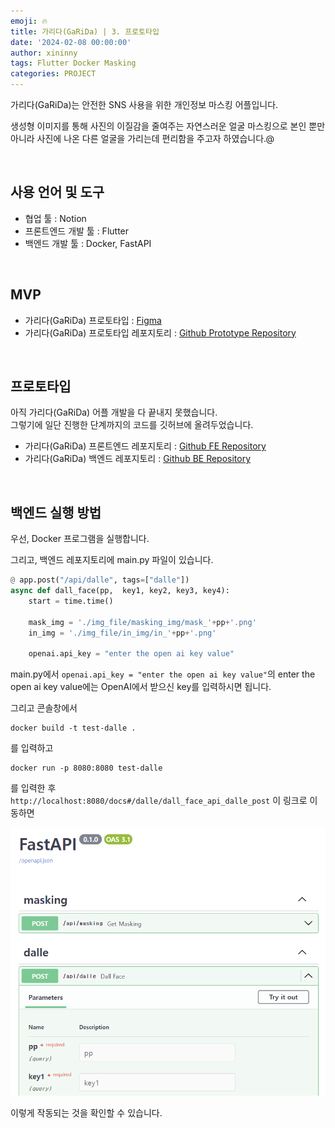 ```yaml
---
emoji: 🔥
title: 가리다(GaRiDa) | 3. 프로토타입
date: '2024-02-08 00:00:00'
author: xininny
tags: Flutter Docker Masking
categories: PROJECT
---
```


가리다(GaRiDa)는 안전한 SNS 사용을 위한 개인정보 마스킹 어플입니다.

생성형 이미지를 통해 사진의 이질감을 줄여주는 자연스러운 얼굴 마스킹으로 본인 뿐만 아니라 사진에 나온 다른 얼굴을 가리는데 편리함을 주고자 하였습니다.@

<br/>

## 사용 언어 및 도구

- 협업 툴 : Notion
- 프론트엔드 개발 툴 : Flutter
- 백엔드 개발 툴 : Docker, FastAPI

<br>

## MVP

- 가리다(GaRiDa) 프로토타입 : <a href="https://www.figma.com/proto/yW2vZww4Cu4iIp7IGsyRwy/%EA%B0%80%EB%A6%AC%EB%8B%A4(GaRiDa)-%ED%94%84%EB%A1%9C%ED%86%A0%ED%83%80%EC%9E%85?page-id=0%3A1&type=design&node-id=1-2779&viewport=526%2C365%2C0.09&t=n4hVTIITBt31pVWq-1&scaling=min-zoom&starting-point-node-id=1%3A2779&mode=design" target="_blank"> Figma </a>
- 가리다(GaRiDa) 프로토타입 레포지토리 : <a href="https://github.com/i4-AI-for-Security/GaRiDa-prototype" target="_blank"> Github Prototype Repository </a>

<br>

## 프로토타입

아직 가리다(GaRiDa) 어플 개발을 다 끝내지 못했습니다.  
그렇기에 일단 진행한 단계까지의 코드를 깃허브에 올려두었습니다.

- 가리다(GaRiDa) 프론트엔드 레포지토리 : <a href="https://github.com/i4-AI-for-Security/GaRiDa-frontend" target="_blank"> Github FE Repository </a>
- 가리다(GaRiDa) 백엔드 레포지토리 : <a href="https://github.com/i4-AI-for-Security/GaRiDa-backend" target="_blank"> Github BE Repository </a>

<br>

## 백엔드 실행 방법

우선, Docker 프로그램을 실행합니다.

그리고, 백엔드 레포지토리에 main.py 파일이 있습니다.

```python
@ app.post("/api/dalle", tags=["dalle"])
async def dall_face(pp,  key1, key2, key3, key4):
    start = time.time()

    mask_img = './img_file/masking_img/mask_'+pp+'.png'
    in_img = './img_file/in_img/in_'+pp+'.png'

    openai.api_key = "enter the open ai key value"
```

main.py에서 `openai.api_key = "enter the open ai key value"`의 enter the open ai key value에는 OpenAI에서 받으신 key를 입력하시면 됩니다.

그리고 콘솔창에서

```
docker build -t test-dalle .
```

를 입력하고

```
docker run -p 8080:8080 test-dalle
```

를 입력한 후  
`http://localhost:8080/docs#/dalle/dall_face_api_dalle_post` 이 링크로 이동하면

![garida-fastapi.png](garida-fastapi.png)

이렇게 작동되는 것을 확인할 수 있습니다.

```toc

```

<script src="https://utteranc.es/client.js"
        repo="xininny/xininny.github.io"
        issue-term="pathname"
        theme="github-light"
        crossorigin="anonymous"
        async>
</script>
